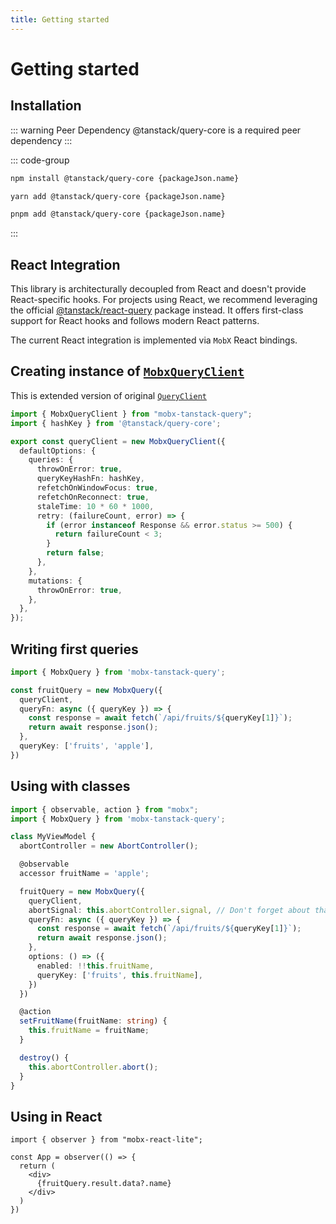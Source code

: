 ```yaml
---
title: Getting started
---
```


# Getting started

## Installation  

::: warning Peer Dependency
@tanstack/query-core is a required peer dependency
:::

::: code-group

```bash [npm]
npm install @tanstack/query-core {packageJson.name}
```

```bash [yarn]
yarn add @tanstack/query-core {packageJson.name}
```

```bash [pnpm]
pnpm add @tanstack/query-core {packageJson.name}
```

:::

## React Integration

This library is architecturally decoupled from React and doesn't provide React-specific hooks.
For projects using React, we recommend leveraging the official [@tanstack/react-query](https://npmjs.com/package/@tanstack/react-query) package instead.
It offers first-class support for React hooks and follows modern React patterns.

The current React integration is implemented via `MobX` React bindings.

## Creating instance of [`MobxQueryClient`](/api/MobxQueryClient)   
This is extended version of original [`QueryClient`](https://tanstack.com/query/v5/docs/reference/QueryClient)   

```ts
import { MobxQueryClient } from "mobx-tanstack-query";
import { hashKey } from '@tanstack/query-core';

export const queryClient = new MobxQueryClient({
  defaultOptions: {
    queries: {
      throwOnError: true,
      queryKeyHashFn: hashKey,
      refetchOnWindowFocus: true,
      refetchOnReconnect: true,
      staleTime: 10 * 60 * 1000,
      retry: (failureCount, error) => {
        if (error instanceof Response && error.status >= 500) {
          return failureCount < 3;
        }
        return false;
      },
    },
    mutations: {
      throwOnError: true,
    },
  },
});
```

## Writing first queries

```ts
import { MobxQuery } from 'mobx-tanstack-query';

const fruitQuery = new MobxQuery({
  queryClient,
  queryFn: async ({ queryKey }) => {
    const response = await fetch(`/api/fruits/${queryKey[1]}`);
    return await response.json();
  },
  queryKey: ['fruits', 'apple'],
})
```

## Using with classes   

```ts
import { observable, action } from "mobx";
import { MobxQuery } from 'mobx-tanstack-query';

class MyViewModel {
  abortController = new AbortController();

  @observable
  accessor fruitName = 'apple';

  fruitQuery = new MobxQuery({
    queryClient,
    abortSignal: this.abortController.signal, // Don't forget about that!
    queryFn: async ({ queryKey }) => {
      const response = await fetch(`/api/fruits/${queryKey[1]}`);
      return await response.json();
    },
    options: () => ({
      enabled: !!this.fruitName,
      queryKey: ['fruits', this.fruitName],
    })
  })

  @action
  setFruitName(fruitName: string) {
    this.fruitName = fruitName;
  }

  destroy() {
    this.abortController.abort();
  }
}
```

## Using in React  

```tsx
import { observer } from "mobx-react-lite";

const App = observer(() => {
  return (
    <div>
      {fruitQuery.result.data?.name}
    </div>
  )
})
```
